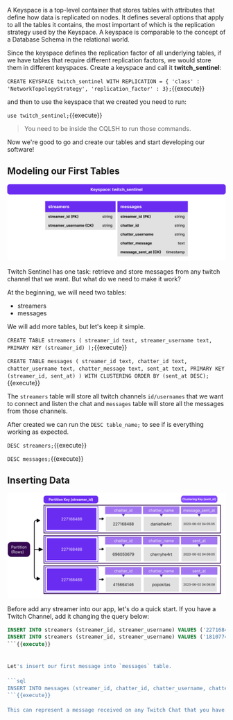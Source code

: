 
A Keyspace is a top-level container that stores tables with attributes that define how data is replicated on nodes. It defines several options that apply to all the tables it contains, the most important of which is the replication strategy used by the Keyspace. A keyspace is comparable to the concept of a Database Schema in the relational world.  

Since the keyspace defines the replication factor of all underlying tables, if we have tables that require different replication factors, we would store them in different keyspaces.
Create a keyspace and call it **twitch_sentinel**:

`CREATE KEYSPACE twitch_sentinel WITH REPLICATION = { 'class' : 'NetworkTopologyStrategy', 'replication_factor' : 3};`{{execute}}

and then to use the keyspace that we created you need to run: 

`use twitch_sentinel;`{{execute}}

> You need to be inside the CQLSH to run those commands.

Now we're good to go and create our tables and start developing our software!

## Modeling our First Tables

![Base Modeling to Streamer's table](./images/2-1-base-tables.png)

Twitch Sentinel has one task: retrieve and store messages from any twitch channel that we want. But what do we need to make it work?

At the beginning, we will need two tables:

- streamers
- messages

We will add more tables, but let's keep it simple.

`
CREATE TABLE streamers (
   streamer_id text,
   streamer_username text,
   PRIMARY KEY (streamer_id)
);
`{{execute}}

`CREATE TABLE messages (
   streamer_id text,
   chatter_id text,
   chatter_username text,
   chatter_message text,
   sent_at text,
   PRIMARY KEY (streamer_id, sent_at)
) WITH CLUSTERING ORDER BY (sent_at DESC);`{{execute}}

The `streamers` table will store all twitch channels `id/usernames` that we want to connect and listen the chat and `messages` table will store all the messages from those channels.


After created we can run the `DESC table_name;` to see if is everything working as expected.

`DESC streamers;`{{execute}}

`DESC messages;`{{execute}}


## Inserting Data

![Base Modeling to Streamer's table](./images/2-2-base-entries.png)

Before add any streamer into our app, let's do a quick start. If you have a Twitch Channel, add it changing the query below: 

```sql
INSERT INTO streamers (streamer_id, streamer_username) VALUES ('227168488', 'danielhe4rt');
INSERT INTO streamers (streamer_id, streamer_username) VALUES ('181077473', 'gaules');
```{{execute}}


Let's insert our first message into `messages` table.

```sql
INSERT INTO messages (streamer_id, chatter_id, chatter_username, chatter_message, sent_at) VALUES ('227168488', '696050679', 'cherryhe4rt', 'Hi lol', 1685933740);
```{{execute}}

This can represent a message received on any Twitch Chat that you have. 